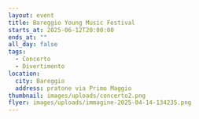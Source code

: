 ```yaml
---
layout: event
title: Bareggio Young Music Festival
starts_at: 2025-06-12T20:00:00
ends_at: ""
all_day: false
tags:
  - Concerto
  - Divertimento
location:
  city: Bareggio
  address: pratone via Primo Maggio
thumbnail: images/uploads/concerto2.png
flyer: images/uploads/immagine-2025-04-14-134235.png
---
```

